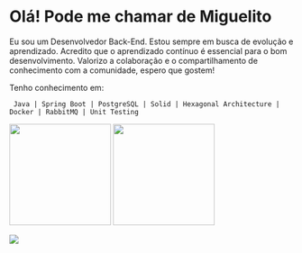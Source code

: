 <h1>Olá! Pode me chamar de Miguelito</h1>

Eu sou um Desenvolvedor Back-End. Estou sempre em busca de evolução e aprendizado. Acredito que o aprendizado contínuo é essencial para o bom desenvolvimento. Valorizo a colaboração e o compartilhamento de conhecimento com a comunidade, espero que gostem!

Tenho conhecimento em: 
```
 Java | Spring Boot | PostgreSQL | Solid | Hexagonal Architecture | Docker | RabbitMQ | Unit Testing
```


<div>
  <img height="180em" src="https://github-readme-stats.vercel.app/api?username=MiguelSperle&layout=compact&show_icons=true&theme=dark&include_all_commits=true&count_private=true"/>
  <img height="180em" src="https://github-readme-stats.vercel.app/api/top-langs/?username=MiguelSperle&layout=compact&langs_count=7&theme=dark"/>
</div>
  
<a href ="https://www.linkedin.com/in/miguel-sperle-851916298/"><img src="https://img.shields.io/badge/-LinkedIn-%230077B5?style=for-the-badge&logo=linkedin&logoColor=white" target="_blank"></a> 
